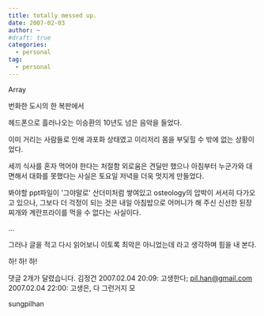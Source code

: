 ```yaml
---
title: totally messed up.
date: 2007-02-03
author: ~
#draft: true
categories:
  - personal
tag:
  - personal
---
```




Array

번화한 도시의 한 복판에서

헤드폰으로 흘러나오는 이승환의 10년도 넘은 음악을 들었다.

이미 거리는 사람들로 인해 과포화 상태였고 이리저리 몸을 부딫힐 수 밖에 없는 상황이었다.

세끼 식사를 혼자 먹어야 한다는 처절함 외로움은 견딜만 했으나 아침부터 누군가와 대면해서 대화를 못했다는 사실은 토요일 저녁을 더욱 멋지게 만들었다.

봐야할 ppt파일이 '그야말로' 산더미처럼 쌓여있고 osteology의 압박이 서서히 다가오고 있으나, 그보다 더 걱정이 되는 것은 내일 아침밥으로 어머니가 해 주신 신선한 된장찌개와 계란프라이를 먹을 수 없다는 사실이다.

...

그러나 글을 적고 다시 읽어보니 이토록 최악은 아니었는데 라고 생각하며 힘을 내 본다.

하! 하! 하!



 댓글  2개가 달렸습니다.
 김정건 2007.02.04 20:09: 
고생한다;
 pil.han@gmail.com 2007.02.04 22:00: 
고생은, 다 그런거지 모








sungpilhan
         


